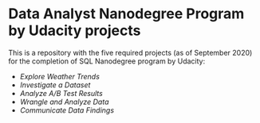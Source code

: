 # Data Analyst Nanodegree Program by Udacity projects

This is a repository with the five required projects (as of September 2020) for the completion of SQL Nanodegree program by Udacity:

- *Explore Weather Trends*
- *Investigate a Dataset*
- *Analyze A/B Test Results*
- *Wrangle and Analyze Data*
- *Communicate Data Findings*
